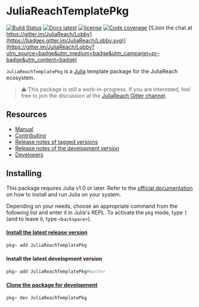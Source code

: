 # JuliaReachTemplatePkg


[![Build Status](https://github.com/JuliaReach/JuliaReachTemplatePkg/actions/workflows/ci.yml/badge.svg?branch=master)](https://github.com/JuliaReach/JuliaReachTemplatePkg/actions/workflows/ci.yml?query=branch%3Amaster)
[![Docs latest](https://img.shields.io/badge/docs-latest-blue.svg)](https://juliareach.github.io/JuliaReachTemplatePkg/dev/)
[![license](https://img.shields.io/github/license/mashape/apistatus.svg?maxAge=2592000)](https://github.com/JuliaReach/JuliaReachTemplatePkg/blob/master/LICENSE)
[![Code coverage](http://codecov.io/github/JuliaReach/JuliaReachTemplatePkg/coverage.svg?branch=master)](https://codecov.io/github/JuliaReach/JuliaReachTemplatePkg?branch=master)
[![Join the chat at https://gitter.im/JuliaReach/Lobby](https://badges.gitter.im/JuliaReach/Lobby.svg)](https://gitter.im/JuliaReach/Lobby?utm_source=badge&utm_medium=badge&utm_campaign=pr-badge&utm_content=badge)

`JuliaReachTemplatePkg` is a [Julia](http://julialang.org) template package for
the JuliaReach ecosystem.

> :warning: This package is still a work-in-progress.
  If you are interested, feel free to join the discussion at the
  [JuliaReach Gitter channel](https://gitter.im/JuliaReach/Lobby).

## Resources

- [Manual](http://juliareach.github.io/JuliaReachTemplatePkg/latest/)
- [Contributing](https://juliareach.github.io/JuliaReachTemplatePkg/latest/about/#Contributing-1)
- [Release notes of tagged versions](https://github.com/JuliaReach/JuliaReachTemplatePkg/releases)
- [Release notes of the development version](https://github.com/JuliaReach/JuliaReachTemplatePkg/wiki/Release-log-tracker)
- [Developers](https://juliareach.github.io/JuliaReachTemplatePkg/latest/about/#Credits-1)

## Installing

This package requires Julia v1.0 or later.
Refer to the [official documentation](https://julialang.org/downloads) on how to
install and run Julia on your system.

Depending on your needs, choose an appropriate command from the following list
and enter it in Julia's REPL.
To activate the `pkg` mode, type `]` (and to leave it, type `<backspace>`).

#### [Install the latest release version](https://julialang.github.io/Pkg.jl/v1/managing-packages/#Adding-registered-packages-1)

```julia
pkg> add JuliaReachTemplatePkg
```

#### Install the latest development version

```julia
pkg> add JuliaReachTemplatePkg#master
```

#### [Clone the package for development](https://julialang.github.io/Pkg.jl/v1/managing-packages/#Developing-packages-1)

```julia
pkg> dev JuliaReachTemplatePkg
```
